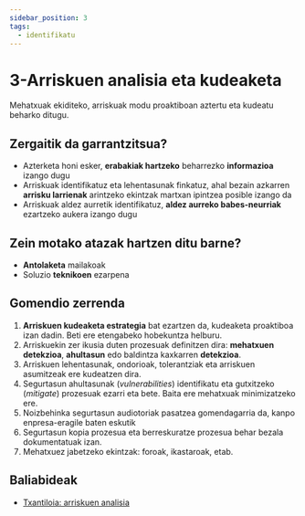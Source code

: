 ```yaml
---
sidebar_position: 3
tags:
  - identifikatu
---
```


# 3-Arriskuen analisia eta kudeaketa

Mehatxuak ekiditeko, arriskuak modu proaktiboan aztertu eta kudeatu beharko ditugu.

## Zergaitik da garrantzitsua?

- Azterketa honi esker, **erabakiak hartzeko** beharrezko **informazioa** izango dugu
- Arriskuak identifikatuz eta lehentasunak finkatuz, ahal bezain azkarren **arrisku larrienak** arintzeko ekintzak martxan ipintzea posible izango da
- Arriskuak aldez aurretik identifikatuz, **aldez aurreko babes-neurriak** ezartzeko aukera izango dugu

## Zein motako atazak hartzen ditu barne?

- **Antolaketa** mailakoak
- Soluzio **teknikoen** ezarpena

## Gomendio zerrenda

1. **Arriskuen kudeaketa estrategia** bat ezartzen da, kudeaketa proaktiboa izan dadin. Beti ere etengabeko hobekuntza helburu.
2. Arriskuekin zer ikusia duten prozesuak definitzen dira: **mehatxuen detekzioa**, **ahultasun** edo baldintza kaxkarren **detekzioa**.
3. Arriskuen lehentasunak, ondorioak, tolerantziak eta arriskuen asumitzeak ere kudeatzen dira.
4. Segurtasun ahultasunak (*vulnerabilities*) identifikatu eta gutxitzeko (*mitigate*) prozesuak ezarri eta bete. Baita ere mehatxuak minimizatzeko ere.
5. Noizbehinka segurtasun audiotoriak pasatzea gomendagarria da, kanpo enpresa-eragile baten eskutik
6. Segurtasun kopia prozesua eta berreskuratze prozesua behar bezala dokumentatuak izan.
7. Mehatxuez jabetzeko ekintzak: foroak, ikastaroak, etab.

## Baliabideak

- [Txantiloia: arriskuen analisia](../../baliabideak/arriskuen-analisia)

